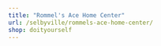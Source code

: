 ```yaml
---
title: "Rommel's Ace Home Center"
url: /selbyville/rommels-ace-home-center/
shop: doityourself
---
```

